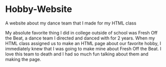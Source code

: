 # Hobby-Website
A website about my dance team that I made for my HTML class

My absolute favorite thing I did in college outside of school was Fresh Off the Beat, a dance team I directed and danced with for 2 years. When my HTML class assigned us to make an HTML page about our favorite hobby, I immediately knew that I was going to make mine about Fresh Off the Beat. I love this team to death and I had so much fun talking about them and making the page.
